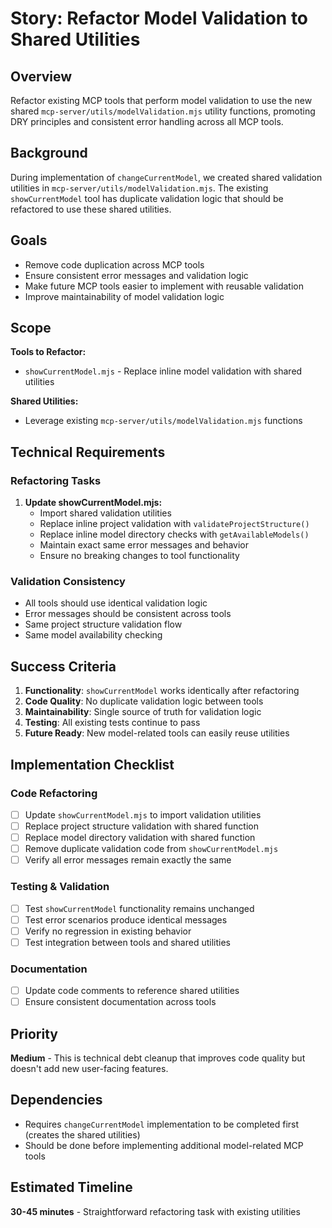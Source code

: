 # Story: Refactor Model Validation to Shared Utilities

## Overview
Refactor existing MCP tools that perform model validation to use the new shared `mcp-server/utils/modelValidation.mjs` utility functions, promoting DRY principles and consistent error handling across all MCP tools.

## Background
During implementation of `changeCurrentModel`, we created shared validation utilities in `mcp-server/utils/modelValidation.mjs`. The existing `showCurrentModel` tool has duplicate validation logic that should be refactored to use these shared utilities.

## Goals
- Remove code duplication across MCP tools
- Ensure consistent error messages and validation logic
- Make future MCP tools easier to implement with reusable validation
- Improve maintainability of model validation logic

## Scope
**Tools to Refactor:**
- `showCurrentModel.mjs` - Replace inline model validation with shared utilities

**Shared Utilities:**
- Leverage existing `mcp-server/utils/modelValidation.mjs` functions

## Technical Requirements

### Refactoring Tasks
1. **Update showCurrentModel.mjs:**
   - Import shared validation utilities
   - Replace inline project validation with `validateProjectStructure()`
   - Replace inline model directory checks with `getAvailableModels()`
   - Maintain exact same error messages and behavior
   - Ensure no breaking changes to tool functionality

### Validation Consistency
- All tools should use identical validation logic
- Error messages should be consistent across tools
- Same project structure validation flow
- Same model availability checking

## Success Criteria
1. **Functionality**: `showCurrentModel` works identically after refactoring
2. **Code Quality**: No duplicate validation logic between tools
3. **Maintainability**: Single source of truth for validation logic
4. **Testing**: All existing tests continue to pass
5. **Future Ready**: New model-related tools can easily reuse utilities

## Implementation Checklist

### Code Refactoring
- [ ] Update `showCurrentModel.mjs` to import validation utilities
- [ ] Replace project structure validation with shared function
- [ ] Replace model directory validation with shared function
- [ ] Remove duplicate validation code from `showCurrentModel.mjs`
- [ ] Verify all error messages remain exactly the same

### Testing & Validation
- [ ] Test `showCurrentModel` functionality remains unchanged
- [ ] Test error scenarios produce identical messages
- [ ] Verify no regression in existing behavior
- [ ] Test integration between tools and shared utilities

### Documentation
- [ ] Update code comments to reference shared utilities
- [ ] Ensure consistent documentation across tools

## Priority
**Medium** - This is technical debt cleanup that improves code quality but doesn't add new user-facing features.

## Dependencies
- Requires `changeCurrentModel` implementation to be completed first (creates the shared utilities)
- Should be done before implementing additional model-related MCP tools

## Estimated Timeline
**30-45 minutes** - Straightforward refactoring task with existing utilities